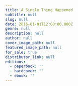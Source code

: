 ```yaml
---
title: A Single Thing Happened
subtitle: null
slug: null
date: 2016-01-01T12:00:00.000Z
genre: null
description: null
author: null
cover_image_path: null
featured_image_path: null
for_sale: true
distributor_link: null
editions:
  - paperback: ''
  - hardcover: ''
  - ebook: ''
---
```

